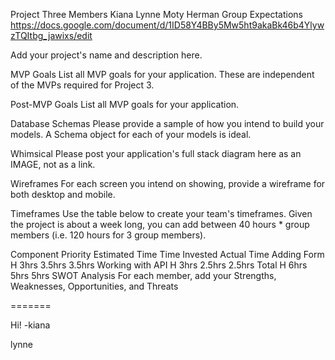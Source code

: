 Project Three
Members
Kiana
Lynne
Moty
Herman
Group Expectations
https://docs.google.com/document/d/1ID58Y4BBy5Mw5ht9akaBk46b4YlywzTQItbg_jawixs/edit

Add your project's name and description here.

MVP Goals
List all MVP goals for your application. These are independent of the MVPs required for Project 3.

Post-MVP Goals
List all MVP goals for your application.

Database Schemas
Please provide a sample of how you intend to build your models. A Schema object for each of your models is ideal.

Whimsical
Please post your application's full stack diagram here as an IMAGE, not as a link.

Wireframes
For each screen you intend on showing, provide a wireframe for both desktop and mobile.

Timeframes
Use the table below to create your team's timeframes. Given the project is about a week long, you can add between 40 hours * group members (i.e. 120 hours for 3 group members).

Component	Priority	Estimated Time	Time Invested	Actual Time
Adding Form	H	3hrs	3.5hrs	3.5hrs
Working with API	H	3hrs	2.5hrs	2.5hrs
Total	H	6hrs	5hrs	5hrs
SWOT Analysis
For each member, add your Strengths, Weaknesses, Opportunities, and Threats

=======

Hi! -kiana

lynne


